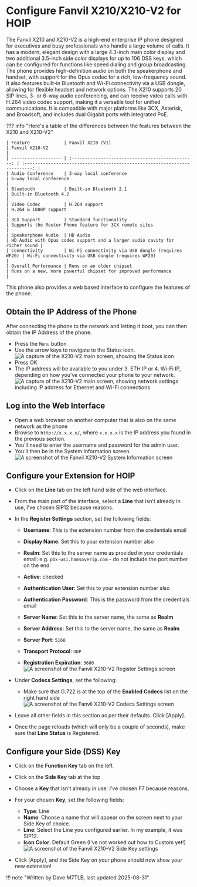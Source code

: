 # Configure Fanvil X210/X210-V2 for HOIP

The Fanvil X210 and X210-V2 is a high-end enterprise IP phone designed for executives and busy professionals who handle a large volume of calls. It has a modern, elegant design with a large 4.3-inch main color display and two additional 3.5-inch side color displays for up to 106 DSS keys, which can be configured for functions like speed dialing and group broadcasting. The phone provides high-definition audio on both the speakerphone and handset, with support for the Opus codec for a rich, low-frequency sound. It also features built-in Bluetooth and Wi-Fi connectivity via a USB dongle, allowing for flexible headset and network options. The X210 supports 20 SIP lines, 3- or 6-way audio conferencing, and can receive video calls with H.264 video codec support, making it a versatile tool for unified communications. It is compatible with major platforms like 3CX, Asterisk, and Broadsoft, and includes dual Gigabit ports with integrated PoE.

??? info "Here's a table of the differences between the features between the X210 and X210-V2"

    | Feature             | Fanvil X210 (V1)                                  | Fanvil X210-V2                                                              |
    | ------------------- | :-----------------------------------------------: | :-------------------------------------------------------------------------: |
    | Audio Conference    | 3-way local conference                            | 6-way local conference                                                      |
    | Bluetooth           | Built-in Bluetooth 2.1                            | Built-in Bluetooth 4.2                                                      |
    | Video Codec         | H.264 support                                     | H.264 & 1080P support                                                       |
    | 3CX Support         | Standard functionality                            | Supports the Router Phone feature for 3CX remote sites                      |
    | Speakerphone Audio  | HD Audio                                          | HD Audio with Opus codec support and a larger audio cavity for richer sound |
    | Connectivity        | Wi-Fi connectivity via USB dongle (requires WF20) | Wi-Fi connectivity via USB dongle (requires WF20)                           |
    | Overall Performance | Runs on an older chipset                          | Runs on a new, more powerful chipset for improved performance               |

This phone also provides a web based interface to configure the features of the phone.

## Obtain the IP Address of the Phone

After connecting the phone to the network and letting it boot, you can then obtain the IP Address of the phone.

* Press the `Menu` button
* Use the arrow keys to navigate to the Status icon.
  ![A capture of the X210-V2 main screen, showing the Status icon](./images/fanvil-x210-status-icon.png)
* Press OK
* The IP address will be available to you under 3. ETH IP or 4. Wi-Fi IP, depending on how you've connected your phone to your network.
  ![A capture of the X210-V2 main screen, showing network settings including IP address for Ethernet and Wi-Fi connections](./images/fanvil-x210-network-screen.png)

## Log into the Web Interface

* Open a web browser on another computer that is also on the same network as the phone
* Browse to `http://x.x.x.x/`, where `x.x.x.x` is the IP address you found in the previous section.
* You'll need to enter the username and password for the admin user.
* You'll then be in the System Information screen.
  ![A screenshot of the Fanvil X210-V2 System Information screen](./images/fanvil-x210-system-information.png)

## Configure your Extension for HOIP

* Click on the **Line** tab on the left hand side of the web interface.
* From the main part of the interface, select a **Line** that isn't already in use, I've chosen SIP12 because reasons.
* In the **Register Settings** section, set the following fields:

    * **Username**: This is the extension number from the credentials email
    * **Display Name**: Set this to your extension number also
    * **Realm**: Set this to the server name as provided in your credentials email: e.g. `pbx-us1.hamsoverip.com` - do not include the port number on the end
    * **Active**: checked
    * **Authentication User**: Set this to your extension number also
    * **Authentication Password**: This is the password from the credentials email
    * **Server Name**: Set this to the server name, the same as **Realm**

    * **Server Address**: Set this to the server name, the same as **Realm**
    * **Server Port**: `5160`
    * **Transport Protocol**: `UDP`
    * **Registration Expiration**: `3600`
      ![A screenshot of the Fanvil X210-V2 Register Settings screen](./images/fanvil-x210-register-settings.png)

* Under **Codecs Settings**, set the following:

    * Make sure that G.722 is at the top of the **Enabled Codecs** list on the right hand side
      ![A screenshot of the Fanvil X210-V2 Codecs Settings screen](./images/fanvil-x210-codecs-settings.png)

* Leave all other fields in this section as per their defaults.  Click [Apply].
* Once the page reloads (which will only be a couple of seconds), make sure that **Line Status** is Registered.

## Configure your Side (DSS) Key

* Click on the **Function Key** tab on the left
* Click on the **Side Key** tab at the top
* Choose a **Key** that isn't already in use.  I've chosen F7 because reasons.
* For your chosen **Key**, set the following fields:

    * **Type**: Line
    * **Name**: Choose a name that will appear on the screen next to your Side Key of choice.
    * **Line**: Select the Line you configured earlier.  In my example, it was SIP12.
    * **Icon Color**: Default Green (I've not worked out how to Custom yet!)
      ![A screenshot of the Fanvil X210-V2 Side Key settings](./images/fanvil-x210-sidekey-settings.png)

* Click [Apply], and the Side Key on your phone should now show your new extension!

!!! note "Written by Dave M7TLB, last updated 2025-08-31"
